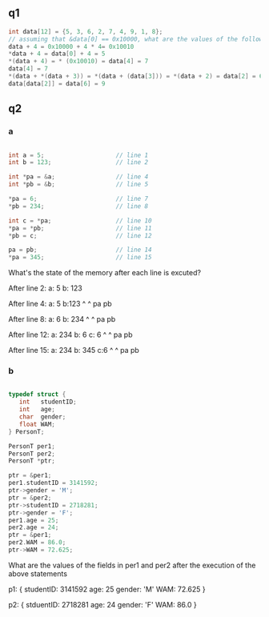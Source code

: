 ## q1
```c
int data[12] = {5, 3, 6, 2, 7, 4, 9, 1, 8};
// assuming that &data[0] == 0x10000, what are the values of the following expressions 
data + 4 = 0x10000 + 4 * 4= 0x10010
*data + 4 = data[0] + 4 = 5 
*(data + 4) = * (0x10010) = data[4] = 7 
data[4] = 7 
*(data + *(data + 3)) = *(data + (data[3])) = *(data + 2) = data[2] = 6 
data[data[2]] = data[6] = 9
```

## q2
### a

```c

int a = 5;                    // line 1
int b = 123;                  // line 2

int *pa = &a;                 // line 4
int *pb = &b;                 // line 5

*pa = 6;                      // line 7
*pb = 234;                    // line 8

int c = *pa;                  // line 10
*pa = *pb;                    // line 11
*pb = c;                      // line 12

pa = pb;                      // line 14
*pa = 345;                    // line 15
```
What's the state of the memory after each line is excuted?

After line 2:
a: 5  b: 123

After line 4:
a: 5  b:123
^     ^
pa    pb

After line 8:
a: 6  b: 234
^     ^
pa    pb

After line 12:
a: 234 b: 6 c: 6
^      ^
pa     pb

After line 15:
a: 234 b: 345 c:6
       ^   ^
       pa  pb


### b
```c

typedef struct {
   int   studentID;
   int   age;
   char  gender;
   float WAM;
} PersonT;

PersonT per1;
PersonT per2;
PersonT *ptr;

ptr = &per1;
per1.studentID = 3141592;
ptr->gender = 'M';
ptr = &per2;
ptr->studentID = 2718281;
ptr->gender = 'F';
per1.age = 25;
per2.age = 24;
ptr = &per1;
per2.WAM = 86.0;
ptr->WAM = 72.625;
```

What are the values of the fields in per1 and per2 after the execution of the above statements

p1: {
  studentID: 3141592 
  age: 25 
  gender: 'M'
  WAM: 72.625 
}

p2: {
  stduentID: 2718281 
  age: 24 
  gender: 'F'
  WAM: 86.0
}

